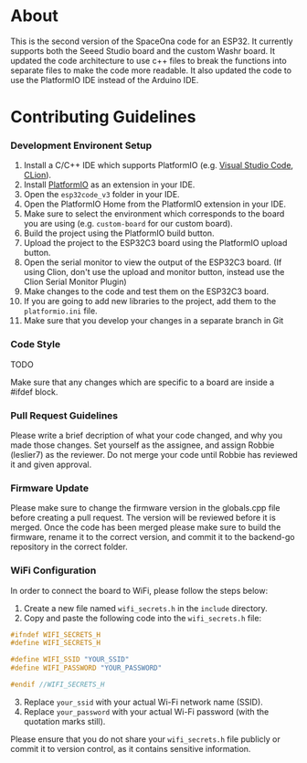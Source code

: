 

# About
This is the second version of the SpaceOna code for an ESP32. It currently supports both the Seeed Studio board and the custom Washr board.
It updated the code architecture to use c++ files to break the functions into separate files to make the code more readable.
It also updated the code to use the PlatformIO IDE instead of the Arduino IDE.

# Contributing Guidelines

### Development Environent Setup
1. Install a C/C++ IDE  which supports PlatformIO (e.g. [Visual Studio Code](https://code.visualstudio.com/), [CLion](https://www.jetbrains.com/clion/)).
2. Install [PlatformIO](https://platformio.org/install/) as an extension in your IDE.
3. Open the `esp32code_v3` folder in your IDE.
4. Open the PlatformIO Home from the PlatformIO extension in your IDE.
5. Make sure to select the environment which corresponds to the board you are using (e.g. `custom-board` for our custom board).
5. Build the project using the PlatformIO build button.
6. Upload the project to the ESP32C3 board using the PlatformIO upload button.
7. Open the serial monitor to view the output of the ESP32C3 board. (If using Clion, don't use the upload and monitor button, instead use the Clion Serial Monitor Plugin)
8. Make changes to the code and test them on the ESP32C3 board.
9. If you are going to add new libraries to the project, add them to the `platformio.ini` file.
10. Make sure that you develop your changes in a separate branch in Git

### Code Style
TODO

Make sure that any changes which are specific to a board are inside a #ifdef block.

### Pull Request Guidelines
Please write a brief decription of what your code changed, and why you made those changes. Set yourself as the assignee, and assign Robbie (leslier7) as the reviewer. Do not merge your code until Robbie has reviewed it and given approval.

### Firmware Update
Please make sure to change the firmware version in the globals.cpp file before creating a pull request. The version will be reviewed before it is merged. Once the code has been merged please make sure to build the firmware, rename it to the correct version, and commit it to the backend-go repository in the correct folder.

### WiFi Configuration
In order to connect the board to WiFi, please follow the steps below:

1. Create a new file named `wifi_secrets.h` in the `include` directory.
2. Copy and paste the following code into the `wifi_secrets.h` file:

```c
#ifndef WIFI_SECRETS_H
#define WIFI_SECRETS_H

#define WIFI_SSID "YOUR_SSID"
#define WIFI_PASSWORD "YOUR_PASSWORD"

#endif //WIFI_SECRETS_H
```

3. Replace `your_ssid` with your actual Wi-Fi network name (SSID).
4. Replace `your_password` with your actual Wi-Fi password (with the quotation marks still).

Please ensure that you do not share your `wifi_secrets.h` file publicly or commit it to version control, as it contains sensitive information.
